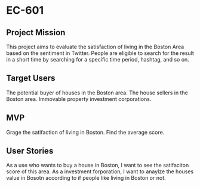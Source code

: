 # EC-601
## Project Mission

This project aims to evaluate the satisfaction of living in the Boston Area based on the sentiment in Twitter. People are eligible to search for the result in a short time by searching for a specific time period, hashtag, and so on.


## Target Users
The potential buyer of houses in the Boston area.
The house sellers in the Boston area.
Immovable property investment corporations.

## MVP
Grage the satifaction of living in Boston.
Find the average score.

## User Stories

As a use who wants to buy a house in Boston, I want to see the satifaciton score of this area.
As a investment forporation, I want to anaylze the houses value in Bosotn according to if people like living in Boston or not.

